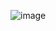 ![image](https://github.com/mathfern/SAE-Carotte/assets/150122701/79a82326-8114-4a02-8722-84299e23f610)

